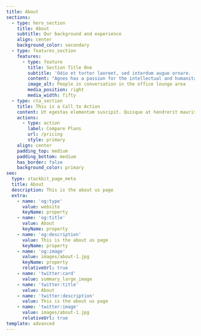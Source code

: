 ```yaml
---
title: About
sections:
  - type: hero_section
    title: About
    subtitle: Our background and experience
    align: center
    background_color: secondary
  - type: features_section
    features:
      - type: feature
        title: Section Title One
        subtitle: 'Odio et tortor laoreet, sed interdum augue ornare. '
        content: "Agnes has a passion for the intellectual and humanitarian challenges that public service brings. She spent 17 years in the well-respected and rigorous Administrative Service of the government of Singapore. During this time, she gained much policy and service delivery experience, not to mention networks, through 6 extremely varied portfolios: defence diplomacy, labour policy, community organisation and social welfare, public service transformation, and land transport.\_\n\nHer niche – and passion area – is in transforming organisations through design. Design became the clarion call for Agnes’ career when she witnessed the transformative power of design in creating citizen value and agile organizations, when she was leading the charge for developing innovation approaches for the government, at the Prime Minister’s Office. In 2011, she wrote an internal manifesto that articulated the Singapore public sector’s ambition to be citizen-centric, and firmly put design at the heart of public sector transformation. She set up the Singapore public service’s first in-house design team; it is estimated that today there are 30 such teams scattered around various government agencies in Singapore. In 2013, she was sent by the Singapore Government on a one-year attachment to a global design consultancy, IDEO (San Francisco) to live and breathe design. Back to Singapore in 2014, she helmed the transformation effort of the Land Transport Authority of Singapore, where for the first time, an engineer-heavy organization saw a transportation system not as sets of infrastructure, but rather as delivering a *loveable* transport experience to citizens.\_\n\nAgnes headed the DesignSingapore Council as its Executive Director from November 2016 to May 2018. The Council is the national government agency in Singapore for all things design, and its vision is for Singapore to be an innovation-driven economy and a loveable city by design. Agnes and her team charted national policies and programmes for growing the design ecosystem, advised business and government leaders on using design to transform their organisations, worked with academic institutions to strengthen design education, and helped design businesses grow.\_\n\nFrom 1 May 2021, Agnes is the Founder and CEO of MindTheSystem, a consultancy and training outfit whose mission is to help government, non-profits and private sector build their internal capabilities and confidence to address complex systems challenges, through a combination of Futures foresight, Systems Thinking, Design Thinking and Cognitive Behavioural approach. She has distilled her 20 years of experience working in complex environments into a ,methodology and practical tools to help teams and leaders navigate complexity - but most importantly, to build the mindset and muscle memory required to address their own complex challenges.\_\n\nAgnes graduated with a First Class B.A. in Politics, Philosophy and Economics from the University of Oxford, Lincoln College in 2000. She went on to do a M.A. in International Relations in the University of Chicago in 2001. She has an Advanced Diploma in Cognitive Behavioural Coaching, by the Centre for Coaching in the UK, accredited and recognized by the British Psychological Society and International Society for Coaching Psychology.\n"
        image_alt: People in conversation in the office lounge area
        media_position: right
        media_width: fifty
  - type: cta_section
    title: This is a Call to Action
    content: Ut egestas elementum suscipit. Quisque at hendrerit mauris.
    actions:
      - type: action
        label: Compare Plans
        url: /pricing
        style: primary
    align: center
    padding_top: medium
    padding_bottom: medium
    has_border: false
    background_color: primary
seo:
  type: stackbit_page_meta
  title: About
  description: This is the about us page
  extra:
    - name: 'og:type'
      value: website
      keyName: property
    - name: 'og:title'
      value: About
      keyName: property
    - name: 'og:description'
      value: This is the about us page
      keyName: property
    - name: 'og:image'
      value: images/about-1.jpg
      keyName: property
      relativeUrl: true
    - name: 'twitter:card'
      value: summary_large_image
    - name: 'twitter:title'
      value: About
    - name: 'twitter:description'
      value: This is the about us page
    - name: 'twitter:image'
      value: images/about-1.jpg
      relativeUrl: true
template: advanced
---
```

